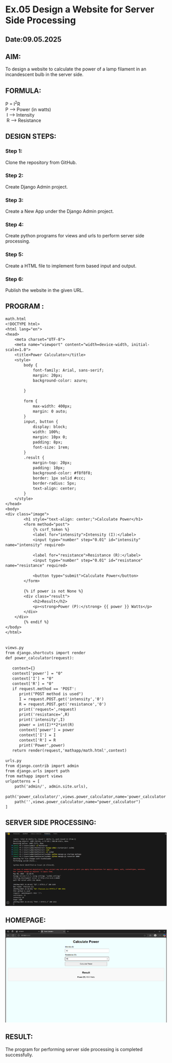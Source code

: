 # Ex.05 Design a Website for Server Side Processing
## Date:09.05.2025

## AIM:
 To design a website to calculate the power of a lamp filament in an incandescent bulb in the server side. 


## FORMULA:
P = I<sup>2</sup>R
<br> P --> Power (in watts)
<br> I --> Intensity
<br> R --> Resistance

## DESIGN STEPS:

### Step 1:
Clone the repository from GitHub.

### Step 2:
Create Django Admin project.

### Step 3:
Create a New App under the Django Admin project.

### Step 4:
Create python programs for views and urls to perform server side processing.

### Step 5:
Create a HTML file to implement form based input and output.

### Step 6:
Publish the website in the given URL.

## PROGRAM :
```
math.html
<!DOCTYPE html>
<html lang="en">
<head>
    <meta charset="UTF-8">
    <meta name="viewport" content="width=device-width, initial-scale=1.0">
    <title>Power Calculator</title>
    <style>
        body {
            font-family: Arial, sans-serif;
            margin: 20px;
            background-color: azure;
            
        }
        
        form {
            max-width: 400px;
            margin: 0 auto;
        }
        input, button {
            display: block;
            width: 100%;
            margin: 10px 0;
            padding: 8px;
            font-size: 1rem;
        }
        .result {
            margin-top: 20px;
            padding: 10px;
            background-color: #f8f8f8;
            border: 1px solid #ccc;
            border-radius: 5px;
            text-align: center;
        }
    </style>
</head>
<body>
<div class="image">
        <h1 style="text-align: center;">Calculate Power</h1>
        <form method="post">
            {% csrf_token %}
            <label for="intensity">Intensity (I):</label>
            <input type="number" step="0.01" id="intensity" name="intensity" required>
    
            <label for="resistance">Resistance (R):</label>
            <input type="number" step="0.01" id="resistance" name="resistance" required>
    
            <button type="submit">Calculate Power</button>
        </form>
    
        {% if power is not None %}
        <div class="result">
            <h2>Result</h2>
            <p><strong>Power (P):</strong> {{ power }} Watts</p>
        </div>
    </div>
        {% endif %}
</body>
</html>


views.py
from django.shortcuts import render
def power_calculator(request):

   context={}
   context['power'] = "0"
   context['I'] = "0"
   context['R'] = "0"
   if request.method == 'POST':
      print("POST method is used")
      I = request.POST.get('intensity','0')
      R = request.POST.get('resistance','0')
      print('request=',request)
      print('resistance=',R)
      print('intensity',I)
      power = int(I)**2*int(R)
      context['power'] = power
      context['I'] = I
      context['R'] = R
      print('Power',power)
   return render(request,'mathapp/math.html',context)

urls.py
from django.contrib import admin
from django.urls import path
from mathapp import views
urlpatterns = [
    path('admin/', admin.site.urls),
    path('power_calculator/',views.power_calculator,name='power_calculator'),
    path('',views.power_calculator,name="power_calculator")
]
```
## SERVER SIDE PROCESSING:
![alt text](<Screenshot 2025-05-09 212022.png>)

## HOMEPAGE:

![alt text](<Screenshot 2025-05-09 211936.png>)
## RESULT:
The program for performing server side processing is completed successfully.
